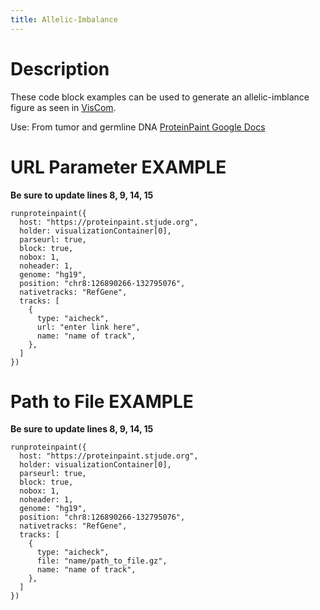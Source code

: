 ```yaml
---
title: Allelic-Imbalance 
---
```

# Description 
These code block examples can be used to generate an allelic-imblance figure as seen in [VisCom](https://viz.stjude.cloud/st-jude-cloud-demo/visualization/genomepaint-allelic-imbalance-example~32). 

Use: From tumor and germline DNA
[ProteinPaint Google Docs](https://docs.google.com/document/d/1dZIOoLLbQE-kmZ31Ia_5cud30d9UeRodP4hRCSw3HII/edit)


# URL Parameter EXAMPLE

**Be sure to update lines 8, 9, 14, 15**
```JS
runproteinpaint({
  host: "https://proteinpaint.stjude.org",
  holder: visualizationContainer[0],
  parseurl: true,
  block: true,
  nobox: 1,
  noheader: 1,
  genome: "hg19",
  position: "chr8:126890266-132795076",
  nativetracks: "RefGene",
  tracks: [
    {
      type: "aicheck",
      url: "enter link here",
      name: "name of track",
    },
  ]
})
```


# Path to File EXAMPLE

**Be sure to update lines 8, 9, 14, 15**
```JS
runproteinpaint({
  host: "https://proteinpaint.stjude.org",
  holder: visualizationContainer[0],
  parseurl: true,
  block: true,
  nobox: 1,
  noheader: 1,
  genome: "hg19",
  position: "chr8:126890266-132795076",
  nativetracks: "RefGene",
  tracks: [
    {
      type: "aicheck",
      file: "name/path_to_file.gz",
      name: "name of track",
    },
  ]
})
```


